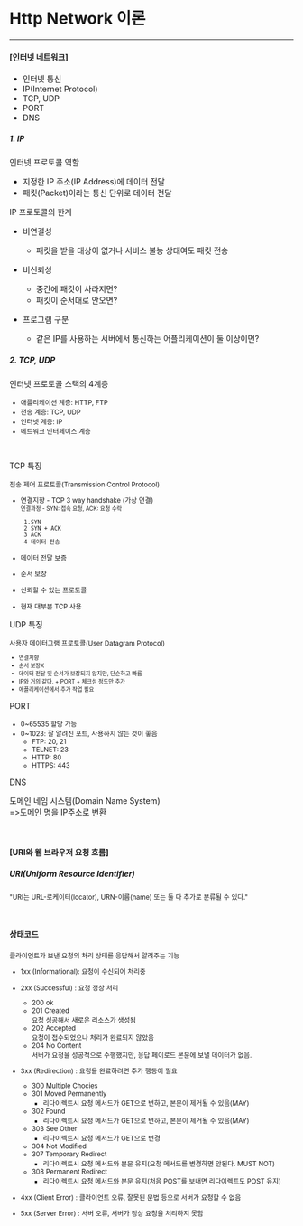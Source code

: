 # Http Network 이론

---

#### [인터넷 네트워크]
- 인터넷 통신
- IP(Internet Protocol)
- TCP, UDP
- PORT
- DNS

##### 1.  IP
인터넷 프로토콜 역할  

  - 지정한 IP 주소(IP Address)에 데이터 전달
  - 패킷(Packet)이라는 통신 단위로 데이터 전달
  

IP 프로토콜의 한계
<sub>

  - 비연결성
    <sub>
      - 패킷을 받을 대상이 없거나 서비스 불능 상태여도 패킷 전송
    </sub>


  - 비신뢰성
    <sub>
      - 중간에 패킷이 사라지면?<br/>
      - 패킷이 순서대로 안오면?
    </sub>


  - 프로그램 구분
    <sub>
      - 같은 IP를 사용하는 서버에서 통신하는 어플리케이션이 둘 이상이면?
    </sub>
</sub>
        

##### 2. TCP, UDP
인터넷 프로토콜 스택의 4계층  

<sub>

- 애플리케이션 계층: HTTP, FTP
- 전송 계층: TCP, UDP
- 인터넷 계층: IP
- 네트워크 인터페이스 계층

</sub>

<br/>

TCP 특징  

<sub>
전송 제어 프로토콜(Transmission Control Protocol)


- 연결지향 - TCP 3 way handshake (가상 연결)  
  <sub>
    연결과정 - SYN: 접속 요청, ACK: 요청 수락
  
       1.SYN  
       2 SYN + ACK  
       3 ACK  
       4 데이터 전송  
  
   </sub>
  
- 데이터 전달 보증
- 순서 보장
- 신뢰할 수 있는 프로토콜
- 현재 대부분 TCP 사용
</sub>
  
UDP 특징

<sub>

사용자 데이터그램 프로토콜(User Datagram Protocol)

 <sub>

- 연결지향
- 순서 보장X
- 데이터 전달 및 순서가 보장되지 않지만, 단순하고 빠름
- IP와 거의 같다. + PORT + 체크섬 정도만 추가<br/>
- 애플리케이션에서 추가 작업 필요

 </sub>

</sub>

PORT

<sub>

- 0~65535 할당 가능
- 0~1023: 잘 알려진 포트, 사용하지 않는 것이 좋음 
    - FTP: 20, 21
    - TELNET: 23
    - HTTP: 80
    - HTTPS: 443
</sub>
    
DNS  
<sub> 

도메인 네임 시스템(Domain Name System)  
=>도메인 명을 IP주소로 변환

</sub>

<br/>

#### [URI와 웹 브라우저 요청 흐름]
##### URI(Uniform Resource Identifier)
<sub>

"URI는 URL-로케이터(locator), URN-이름(name) 또는 둘 다 추가로 분류될 수 있다."

</sub>

<br/>

#### 상태코드

<sub>
클라이언트가 보낸 요청의 처리 상태를 응답해서 알려주는 기능

- 1xx (Informational): 요청이 수신되어 처리중
- 2xx (Successful) : 요청 정상 처리
     - 200 ok
     - 201 Created  
       요청 성공해서 새로운 리소스가 생성됨
     - 202 Accepted  
       요청이 접수되었으나 처리가 완료되지 않았음
     - 204 No Content  
        서버가 요청을 성공적으로 수행했지만, 응답 페이로드 본문에 보낼 데이터가 없음.
  
- 3xx (Redirection) : 요청을 완료하려면 추가 행동이 필요
    - 300 Multiple Chocies
    - 301 Moved Permanently 
        - 리다이렉트시 요청 메서드가 GET으로 변하고, 본문이 제거될 수 있음(MAY)
    - 302 Found
        - 리다이렉트시 요청 메서드가 GET으로 변하고, 본문이 제거될 수 있음(MAY)
    - 303 See Other
        - 리다이렉트시 요청 메서드가 GET으로 변경
    - 304 Not Modified
    - 307 Temporary Redirect
        - 리다이렉트시 요청 메서드와 본문 유지(요청 메서드를 변경하면 안된다. MUST NOT)
    - 308 Permanent Redirect
        - 리다이렉트시 요청 메서드와 본문 유지(처음 POST를 보내면 리다이렉트도 POST 유지)
- 4xx (Client Error) : 클라이언트 오류, 잘못된 문법 등으로 서버가 요청할 수 없음
- 5xx (Server Error) : 서버 오류, 서버가 정상 요청을 처리하지 못함
</sub>